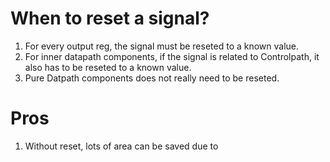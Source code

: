 # When to reset a signal?
1. For every output reg, the signal must be reseted to a known value.
2. For inner datapath components, if the signal is related to Controlpath, it also has to be reseted to a known value.
3. Pure Datpath components does not really need to be reseted.


# Pros
1. Without reset, lots of area can be saved due to 